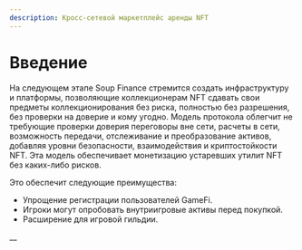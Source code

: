 ```yaml
---
description: Кросс-сетевой маркетплейс аренды NFT
---
```


# Введение

На следующем этапе Soup Finance стремится создать инфраструктуру и платформы, позволяющие коллекционерам NFT сдавать свои предметы коллекционирования без риска, полностью без разрешения, без проверки на доверие и кому угодно. Модель протокола облегчит не требующие проверки доверия переговоры вне сети, расчеты в сети, возможность передачи, отслеживание и преобразование активов, добавляя уровни безопасности, взаимодействия и криптостойкости NFT. Эта модель обеспечивает монетизацию устаревших утилит NFT без каких-либо рисков.

Это обеспечит следующие преимущества:

* Упрощение регистрации пользователей GameFi.
* Игроки могут опробовать внутриигровые активы перед покупкой.
* Расширение для игровой гильдии.

__

